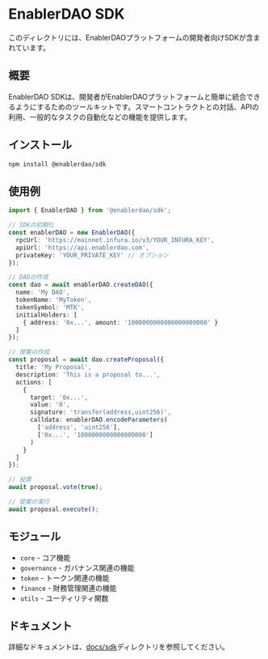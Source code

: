 # EnablerDAO SDK

このディレクトリには、EnablerDAOプラットフォームの開発者向けSDKが含まれています。

## 概要

EnablerDAO SDKは、開発者がEnablerDAOプラットフォームと簡単に統合できるようにするためのツールキットです。スマートコントラクトとの対話、APIの利用、一般的なタスクの自動化などの機能を提供します。

## インストール

```bash
npm install @enablerdao/sdk
```

## 使用例

```typescript
import { EnablerDAO } from '@enablerdao/sdk';

// SDKの初期化
const enablerDAO = new EnablerDAO({
  rpcUrl: 'https://mainnet.infura.io/v3/YOUR_INFURA_KEY',
  apiUrl: 'https://api.enablerdao.com',
  privateKey: 'YOUR_PRIVATE_KEY' // オプション
});

// DAOの作成
const dao = await enablerDAO.createDAO({
  name: 'My DAO',
  tokenName: 'MyToken',
  tokenSymbol: 'MTK',
  initialHolders: [
    { address: '0x...', amount: '1000000000000000000000' }
  ]
});

// 提案の作成
const proposal = await dao.createProposal({
  title: 'My Proposal',
  description: 'This is a proposal to...',
  actions: [
    {
      target: '0x...',
      value: '0',
      signature: 'transfer(address,uint256)',
      calldata: enablerDAO.encodeParameters(
        ['address', 'uint256'],
        ['0x...', '1000000000000000000']
      )
    }
  ]
});

// 投票
await proposal.vote(true);

// 提案の実行
await proposal.execute();
```

## モジュール

- `core` - コア機能
- `governance` - ガバナンス関連の機能
- `token` - トークン関連の機能
- `finance` - 財務管理関連の機能
- `utils` - ユーティリティ関数

## ドキュメント

詳細なドキュメントは、[docs/sdk](../docs/sdk)ディレクトリを参照してください。